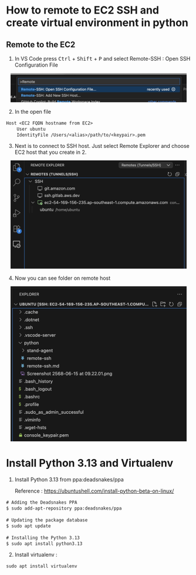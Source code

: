 # How to remote to EC2 SSH and create virtual environment in python


## Remote to the EC2

1. In VS Code press  <kbd>Ctrl</kbd> + <kbd>Shift</kbd> + <kbd>P</kbd> and select Remote-SSH : Open SSH Configuration File

<p align="center"><img src="01-remote-ssh-config.png" alt="remote ssh config" width="480px"></p>


2. In the open file 
```
Host <EC2 FQDN hostname from EC2>
    User ubuntu
    IdentityFile /Users/<alias>/path/to/<keypair>.pem
```

3. Next is to connect to SSH host. Just select Remote Explorer and choose EC2 host that you create in 2.

<p align="center"><img src="02-ssh-config.png" alt="ssh config " width="480px"></p>

4. Now you can see folder on remote host

<p align="center"><img src="03-remote-host-shell.png" alt="ssh config " width="480px"></p>


# Install Python 3.13 and Virtualenv

1. Install Python 3.13 from ppa:deadsnakes/ppa

   Reference : https://ubuntushell.com/install-python-beta-on-linux/

```
# Adding the Deadsnakes PPA
$ sudo add-apt-repository ppa:deadsnakes/ppa

# Updating the package database
$ sudo apt update

# Installing the Python 3.13
$ sudo apt install python3.13
```

2. Install virtualenv :

```
sudo apt install virtualenv
```
